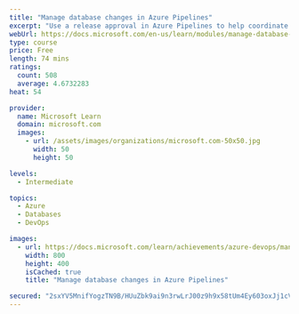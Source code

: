 ```yaml
---
title: "Manage database changes in Azure Pipelines"
excerpt: "Use a release approval in Azure Pipelines to help coordinate database schema changes between developers and database administrators."
webUrl: https://docs.microsoft.com/en-us/learn/modules/manage-database-changes-in-azure-pipelines/
type: course
price: Free
length: 74 mins
ratings:
  count: 508
  average: 4.6732283
heat: 54

provider:
  name: Microsoft Learn
  domain: microsoft.com
  images:
    - url: /assets/images/organizations/microsoft.com-50x50.jpg
      width: 50
      height: 50

levels:
  - Intermediate

topics:
  - Azure
  - Databases
  - DevOps

images:
  - url: https://docs.microsoft.com/learn/achievements/azure-devops/manage-database-changes-in-azure-pipelines-social.png
    width: 800
    height: 400
    isCached: true
    title: "Manage database changes in Azure Pipelines"

secured: "2sxYV5MnifYogzTN9B/HUuZbk9ai9n3rwLrJ00z9h9x58tUm4Ey603oxJj1cV/PUtLdM7tOO4nWidOKmuOcfjBDFhckwoVCmqwqA2gdysJuYquk2Cqg4pHA4zbEFkCs3drf7WwX0Ihj1MRsIDGhE26EXZSrmalnFAxPkJFvmAEgqJtK97/kajIkk02WuqYIxP44QWz6VppUa4iaqAch7505B1oeimLH1mXhS7KywJs/ITo5hGp+AWPQh/Lw17iRgITkqWQE1iJ8FAGAeKlp/UuqMm6eKPZQzrKhON4KSZEk/mzEiWK0jUY/ZiRE7HpZe9vuRDbdswREqAXjG429J54/Zyc+iCTryk/RLDBgIprzs5Lva/zy3KMAXYcQOGWbFg594/GVFRLj4BeGTN/pNOg==;cYGSK7rU9A3725CE2WMAHw=="
---
```


